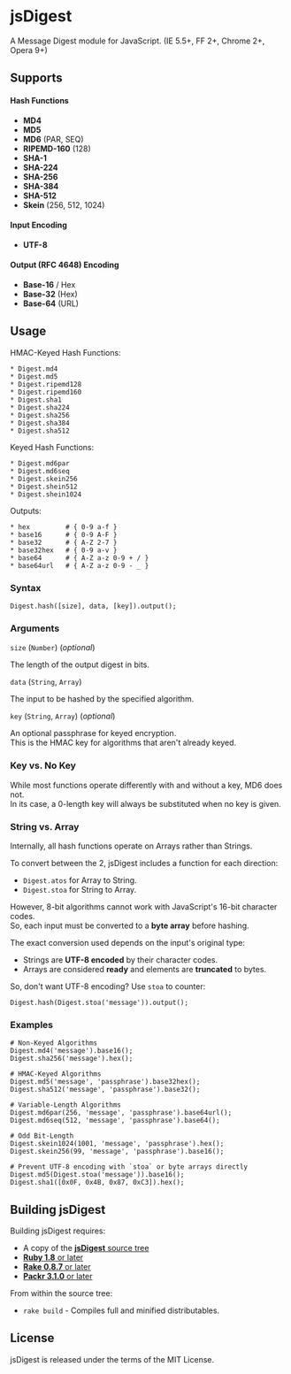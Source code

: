 jsDigest
===

A Message Digest module for JavaScript. (IE 5.5+, FF 2+, Chrome 2+, Opera 9+)


Supports
---

#### Hash Functions ####

* **MD4**
* **MD5**
* **MD6** (PAR, SEQ)
* **RIPEMD-160** (128)
* **SHA-1**
* **SHA-224**
* **SHA-256**
* **SHA-384** 
* **SHA-512**
* **Skein** (256, 512, 1024)

#### Input Encoding ####

* **UTF-8**

#### Output (RFC 4648) Encoding ####

* **Base-16** / Hex
* **Base-32** (Hex)
* **Base-64** (URL)


Usage
---

HMAC-Keyed Hash Functions:

    * Digest.md4
    * Digest.md5
    * Digest.ripemd128
    * Digest.ripemd160
    * Digest.sha1
    * Digest.sha224
    * Digest.sha256
    * Digest.sha384
    * Digest.sha512

Keyed Hash Functions:

    * Digest.md6par
    * Digest.md6seq
    * Digest.skein256
    * Digest.shein512
    * Digest.shein1024

Outputs:

    * hex         # { 0-9 a-f }
    * base16      # { 0-9 A-F }
    * base32      # { A-Z 2-7 }
    * base32hex   # { 0-9 a-v }
    * base64      # { A-Z a-z 0-9 + / }
    * base64url   # { A-Z a-z 0-9 - _ }

### Syntax ###

    Digest.hash([size], data, [key]).output();

### Arguments ###

`size` (`Number`) (_optional_)

The length of the output digest in bits.

`data` (`String`, `Array`)

The input to be hashed by the specified algorithm.

`key` (`String`, `Array`) (_optional_)

An optional passphrase for keyed encryption.  
This is the HMAC key for algorithms that aren't already keyed.


### Key vs. No Key ###

While most functions operate differently with and without a key, MD6 does not.  
In its case, a 0-length key will always be substituted when no key is given.


### String vs. Array ###

Internally, all hash functions operate on Arrays rather than Strings.

To convert between the 2, jsDigest includes a function for each direction:

* `Digest.atos` for Array to String.
* `Digest.stoa` for String to Array.

However, 8-bit algorithms cannot work with JavaScript's 16-bit character codes.  
So, each input must be converted to a **byte array** before hashing.

The exact conversion used depends on the input's original type:

* Strings are **UTF-8 encoded** by their character codes.
* Arrays are considered **ready** and elements are **truncated** to bytes.

So, don't want UTF-8 encoding? Use `stoa` to counter:

    Digest.hash(Digest.stoa('message')).output();


### Examples ###

    # Non-Keyed Algorithms
    Digest.md4('message').base16();
    Digest.sha256('message').hex();
    
    # HMAC-Keyed Algorithms
    Digest.md5('message', 'passphrase').base32hex();
    Digest.sha512('message', 'passphrase').base32();
    
    # Variable-Length Algorithms
    Digest.md6par(256, 'message', 'passphrase').base64url();
    Digest.md6seq(512, 'message', 'passphrase').base64();
    
    # Odd Bit-Length
    Digest.skein1024(1001, 'message', 'passphrase').hex();
    Digest.skein256(99, 'message', 'passphrase').base16();
    
    # Prevent UTF-8 encoding with `stoa` or byte arrays directly
    Digest.md5(Digest.stoa('message')).base16();
    Digest.sha1([0x0F, 0x4B, 0x87, 0xC3]).hex();


Building jsDigest
----

Building jsDigest requires:

 * A copy of the [**jsDigest** source tree](http://github.com/coiscir/jsdigest)
 * [**Ruby 1.8** or later](http://ruby-lang.org/)
 * [**Rake 0.8.7** or later](http://rake.rubyforge.org/)
 * [**Packr 3.1.0** or later](http://rubyforge.org/projects/packr/)

From within the source tree:

 * `rake build` - Compiles full and minified distributables.


License
----

jsDigest is released under the terms of the MIT License.
